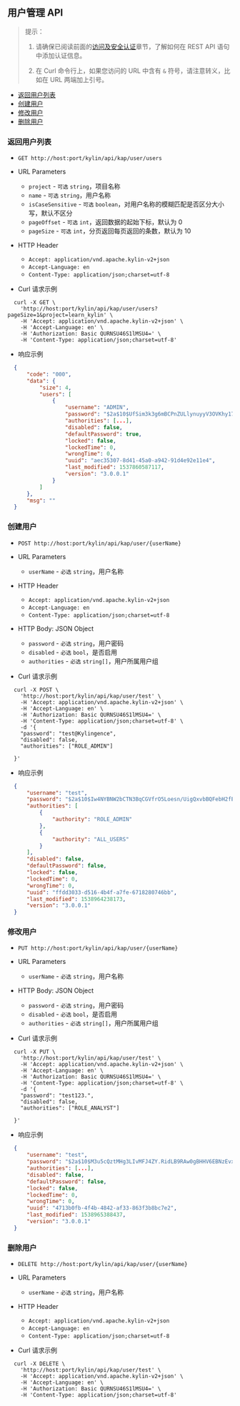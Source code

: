 ## 用户管理 API

> 提示：
>
> 1. 请确保已阅读前面的[访问及安全认证](authentication.cn.md)章节，了解如何在 REST API 语句中添加认证信息。
>
> 2. 在 Curl 命令行上，如果您访问的 URL 中含有 `&` 符号，请注意转义，比如在 URL 两端加上引号。



* [返回用户列表](#返回用户列表)
* [创建用户](#创建用户)
* [修改用户](#修改用户)
* [删除用户](#删除用户)



### 返回用户列表

- `GET http://host:port/kylin/api/kap/user/users`


- URL Parameters
  - `project` - `可选` `string`，项目名称
  - `name` - `可选` `string`，用户名称
  - `isCaseSensitive` - `可选` `boolean`，对用户名称的模糊匹配是否区分大小写，默认不区分
  - `pageOffset` - `可选` `int`，返回数据的起始下标，默认为 0 
  - `pageSize` - `可选` `int`，分页返回每页返回的条数，默认为 10


- HTTP Header
  - `Accept: application/vnd.apache.kylin-v2+json`
  - `Accept-Language: en`
  - `Content-Type: application/json;charset=utf-8`


- Curl 请求示例

```shell
  curl -X GET \
    'http://host:port/kylin/api/kap/user/users?pageSize=1&project=learn_kylin' \
    -H 'Accept: application/vnd.apache.kylin-v2+json' \
    -H 'Accept-Language: en' \
    -H 'Authorization: Basic QURNSU46S1lMSU4=' \
    -H 'Content-Type: application/json;charset=utf-8'
```


- 响应示例

```JSON
  {
      "code": "000",
      "data": {
          "size": 4,
          "users": [
              {
                  "username": "ADMIN",
                  "password": "$2a$10$UfSim3k3g6mBCPnZULlynuyyV3OVKhy174iOBoNVplZXZJlb2TPRu",
                  "authorities": [...],
                  "disabled": false,
                  "defaultPassword": true,
                  "locked": false,
                  "lockedTime": 0,
                  "wrongTime": 0,
                  "uuid": "aec35307-8d41-45a0-a942-91d4e92e11e4",
                  "last_modified": 1537860587117,
                  "version": "3.0.0.1"
              }
          ]
      },
      "msg": ""
  }
```



### 创建用户

- `POST http://host:port/kylin/api/kap/user/{userName}`


- URL Parameters
  - `userName` - `必选` `string`，用户名称


- HTTP Header
  - `Accept: application/vnd.apache.kylin-v2+json`
  - `Accept-Language: en`
  - `Content-Type: application/json;charset=utf-8`


- HTTP Body: JSON Object
  - `password` - `必选` `string`，用户密码
  - `disabled` - `必选` `bool`，是否启用
  - `authorities` - `必选` `string[]`，用户所属用户组


- Curl 请求示例

```shell
  curl -X POST \
    'http://host:port/kylin/api/kap/user/test' \
    -H 'Accept: application/vnd.apache.kylin-v2+json' \
    -H 'Accept-Language: en' \
    -H 'Authorization: Basic QURNSU46S1lMSU4=' \
    -H 'Content-Type: application/json;charset=utf-8' \
    -d '{
  	"password": "test@Kylingence",
  	"disabled": false, 
  	"authorities": ["ROLE_ADMIN"]
  	
  }'
```


- 响应示例

```JSON
  {
      "username": "test",
      "password": "$2a$10$Iw4NYBNW2bCTN3BqCGVfrO5Loesn/UigQxvbBQFebH2fEkFE2gcHy",
      "authorities": [
          {
              "authority": "ROLE_ADMIN"
          },
          {
              "authority": "ALL_USERS"
          }
      ],
      "disabled": false,
      "defaultPassword": false,
      "locked": false,
      "lockedTime": 0,
      "wrongTime": 0,
      "uuid": "ffdd3033-d516-4b4f-a7fe-6718280746bb",
      "last_modified": 1538964238173,
      "version": "3.0.0.1"
  }
```



### 修改用户

- `PUT http://host:port/kylin/api/kap/user/{userName}`


- URL Parameters
  - `userName` - `必选` `string`，用户名称


- HTTP Body: JSON Object
  - `password` - `必选` `string`，用户密码
  - `disabled` - `必选` `bool`，是否启用
  - `authorities` - `必选` `string[]`，用户所属用户组


- Curl 请求示例

```shell
  curl -X PUT \
    'http://host:port/kylin/api/kap/user/test' \
    -H 'Accept: application/vnd.apache.kylin-v2+json' \
    -H 'Accept-Language: en' \
    -H 'Authorization: Basic QURNSU46S1lMSU4=' \
    -H 'Content-Type: application/json;charset=utf-8' \
    -d '{
  	"password": "test123.",
  	"disabled": false, 
  	"authorities": ["ROLE_ANALYST"]
  	
  }'
```


- 响应示例

```JSON
  {
      "username": "test",
      "password": "$2a$10$M3u5cQztMHg3LIvMFJ4ZY.RidLB9RAw0gBHHV6EBNzEvxMk6Pf69u",
      "authorities": [...],
      "disabled": false,
      "defaultPassword": false,
      "locked": false,
      "lockedTime": 0,
      "wrongTime": 0,
      "uuid": "4713b0fb-4f4b-4842-af33-863f3b8bc7e2",
      "last_modified": 1538965388437,
      "version": "3.0.0.1"
  }
```



### 删除用户

- `DELETE http://host:port/kylin/api/kap/user/{userName}`


- URL Parameters
  - `userName` - `必选` `string`，用户名称


- HTTP Header
  - `Accept: application/vnd.apache.kylin-v2+json`
  - `Accept-Language: en`
  - `Content-Type: application/json;charset=utf-8`


- Curl 请求示例

```shell
  curl -X DELETE \
    'http://host:port/kylin/api/kap/user/test' \
    -H 'Accept: application/vnd.apache.kylin-v2+json' \
    -H 'Accept-Language: en' \
    -H 'Authorization: Basic QURNSU46S1lMSU4=' \
    -H 'Content-Type: application/json;charset=utf-8'
```
